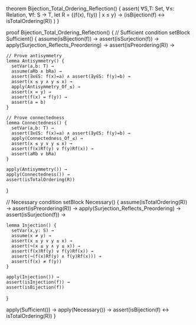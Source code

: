 theorem Bijection_Total_Ordering_Reflection() {
  assert(
    ∀S,T: Set, ∀≤: Relation, ∀f: S → T,
    let R = {(f(x), f(y)) | x ≤ y} →
    (isBijection(f) ↔ isTotalOrdering(R))
  )
}

proof Bijection_Total_Ordering_Reflection() {
  // Sufficient condition
  setBlock Sufficient() {
    assume(isBijection(f)) →
    assert(isSurjection(f)) →
    apply(Surjection_Reflects_Preordering) →
    assert(isPreordering(R)) →
    
    // Prove antisymmetry
    lemma Antisymmetry() {
      setVar(a,b: T) →
      assume(aRb ∧ bRa) →
      assert(∃x∈S: f(x)=a) ∧ assert(∃y∈S: f(y)=b) →
      assert(x ≤ y ∧ y ≤ x) →
      apply(Antisymmetry_Of_≤) →
      assert(x = y) →
      assert(f(x) = f(y)) →
      assert(a = b)
    }

    // Prove connectedness
    lemma Connectedness() {
      setVar(a,b: T) →
      assert(∃x∈S: f(x)=a) ∧ assert(∃y∈S: f(y)=b) →
      apply(Connectedness_Of_≤) →
      assert(x ≤ y ∨ y ≤ x) →
      assert(f(x)Rf(y) ∨ f(y)Rf(x)) →
      assert(aRb ∨ bRa)
    }

    apply(Antisymmetry()) →
    apply(Connectedness()) →
    assert(isTotalOrdering(R))
  }

  // Necessary condition
  setBlock Necessary() {
    assume(isTotalOrdering(R)) →
    assert(isPreordering(R)) →
    apply(Surjection_Reflects_Preordering) →
    assert(isSurjection(f)) →
    
    lemma Injection() {
      setVar(x,y: S) →
      assume(x ≠ y) →
      assert(x ≤ y ∨ y ≤ x) →
      assert(¬(x ≤ y ∧ y ≤ x)) →
      assert(f(x)Rf(y) ∨ f(y)Rf(x)) →
      assert(¬(f(x)Rf(y) ∧ f(y)Rf(x))) →
      assert(f(x) ≠ f(y))
    }

    apply(Injection()) →
    assert(isInjection(f)) →
    assert(isBijection(f))
  }

  apply(Sufficient()) →
  apply(Necessary()) →
  assert(isBijection(f) ↔ isTotalOrdering(R))
}